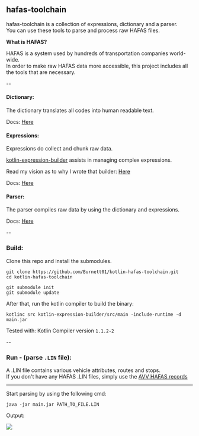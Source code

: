 ## hafas-toolchain

hafas-toolchain is a collection of expressions, dictionary and a parser. <br />
You can use these tools to parse and process raw HAFAS files.

**What is HAFAS?**

HAFAS is a system used by hundreds of transportation companies world-wide.<br>
In order to make raw HAFAS data more accessible,
this project includes all the tools that are necessary.

--

#### Dictionary:

The dictionary translates all codes into human readable text.

Docs: [Here](../master/docs/research/dictionary.md)

#### Expressions:

Expressions do collect and chunk raw data.

[kotlin-expression-builder](https://github.com/Burnett01/kotlin-expression-builder) assists in managing complex expressions.

Read my vision as to why I wrote that builder: [Here](https://burnett01.blogspot.de/2017/06/developers-should-ease-code-readability.html)

Docs: [Here](../master/docs/research/expressions.md)

#### Parser:

The parser compiles raw data by using the dictionary and expressions.

Docs: [Here](../master/docs/research/parser.md)

--

### Build:

Clone this repo and install the submodules.

```
git clone https://github.com/Burnett01/kotlin-hafas-toolchain.git
cd kotlin-hafas-toolchain

git submodule init
git submodule update
```

After that, run the kotlin compiler to build the binary:

```
kotlinc src kotlin-expression-builder/src/main -include-runtime -d main.jar
```

Tested with: Kotlin Compiler version ``1.1.2-2``

--

### Run - (parse ``.LIN`` file):

A .LIN file contains various vehicle attributes, routes and stops.<br>
If you don't have any HAFAS .LIN files, simply use the [AVV HAFAS records](../master/docs/research/HAFAS%20records.md)

---

Start parsing by using the following cmd:

```
java -jar main.jar PATH_TO_FILE.LIN
```

Output:

<img src="http://i.imgur.com/lL6NwGO.png" />
